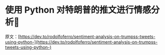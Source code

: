 # 使用 Python 对特朗普的推文进行情感分析🐍

原文：[https://dev.to/rodolfoferro/sentiment-analysis-on-trumpss-tweets-using-python-](https://dev.to/rodolfoferro/sentiment-analysis-on-trumpss-tweets-using-python-)